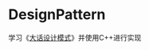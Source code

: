 # DesignPattern

学习《[大话设计模式](https://github.com/3masterplus/book/blob/master/大话设计模式(带目录完整版).pdf)》并使用C++进行实现
